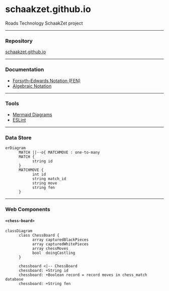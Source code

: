 # schaakzet.github.io

Roads Technology SchaakZet project

---
### Repository
[schaakzet.github.io](https://github.com/schaakzet/schaakzet.github.io)

---

### Documentation
- [Forsyth–Edwards Notation (FEN)](https://en.wikipedia.org/wiki/Forsyth%E2%80%93Edwards_Notation)
- [Algebraic Notation](https://en.wikipedia.org/wiki/Algebraic_notation_(chess))
---

### Tools
- [Mermaid Diagrams](https://mermaid-js.github.io)
- [ESLint](https://eslint.org)

---

### Data Store

```mermaid
erDiagram
      MATCH ||--o{ MATCHMOVE : one-to-many
      MATCH {
            string id
      }
      MATCHMOVE {
            int id
            string match_id
            string move
            string fen
      }
```

---
### Web Components

#### ``<chess-board>``

```mermaid
classDiagram
      class ChessBoard {
            array capturedBlackPieces
            array capturedWhitePieces
            array chessMoves
            bool  doingCastling
      }

      chessboard <|-- ChessBoard
      chessboard: +String id
      chessboard: +Boolean record = record moves in chess_match database
      chessboard: +String fen
```